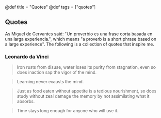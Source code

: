 @def title = "Quotes"
@def tags = ["quotes"]

## Quotes
As Miguel de Cervantes said: "Un proverbio es una frase corta basada en una larga experiencia.", which means "a proverb is a short phrase based on a large experience". The following is a collection of quotes that inspire me.

### Leonardo da Vinci
> Iron rusts from disuse, water loses its purity from stagnation, even so does inaction sap the vigor of the mind.

> Learning never exausts the mind.

> Just as food eaten without appetite is a tedious nourishment, so does study without zeal damage the memory by not assimilating what it absorbs.

> Time stays long enough for anyone who will use it.

